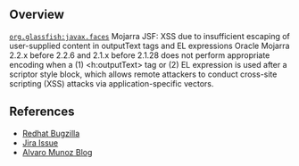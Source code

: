 ## Overview
[`org.glassfish:javax.faces`](http://search.maven.org/#search%7Cga%7C1%7Ca%3A%22javax.faces%22)
Mojarra JSF: XSS due to insufficient escaping of user-supplied content in outputText tags and EL expressions
Oracle Mojarra 2.2.x before 2.2.6 and 2.1.x before 2.1.28 does not perform appropriate encoding when a (1) &lt;h:outputText> tag or (2) EL expression is used after a scriptor style block, which allows remote attackers to conduct cross-site scripting (XSS) attacks via application-specific vectors.

## References

- [Redhat Bugzilla](https://bugzilla.redhat.com/show_bug.cgi?id=CVE-2013-5855)
- [Jira Issue](https://java.net/jira/browse/JAVASERVERFACES-3150)
- [Alvaro Munoz Blog](http://h30499.www3.hp.com/t5/HP-Security-Research-Blog/JSF-outputText-tag-the-good-the-bad-and-the-ugly/bc-p/6370209)
